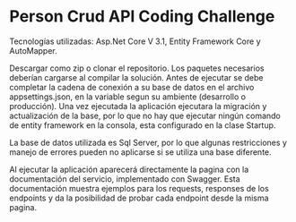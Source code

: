 
# Person Crud API Coding Challenge

Tecnologías utilizadas: 
Asp.Net Core V 3.1, Entity Framework Core y AutoMapper.

Descargar como zip o clonar el repositorio.
Los paquetes necesarios deberían cargarse al compilar la solución.
Antes de ejecutar se debe completar la cadena de conexión a su base de datos en el archivo appsettings.json, en la variable segun su ambiente (desarrollo o producción).
Una vez ejecutada la aplicación ejecutara la migración y actualización de la base, por lo que no hay que ejecutar ningún comando de entity framework en la consola, esta configurado en la clase Startup.

La base de datos utilizada es Sql Server, por lo que algunas restricciones y manejo de errores pueden no aplicarse si se utiliza una base diferente.

Al ejecutar la aplicación aparecerá directamente la pagina con la documentación del servicio, implementado con Swagger. 
Esta documentación muestra ejemplos para los requests, responses de los endpoints y da la posibilidad de probar cada endpoint desde la misma pagina.
